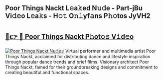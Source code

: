 ## Poor Things Nackt L𝚎a𝚔ed N𝚞𝚍e - Part-jBu Vi𝚍𝚎o L𝚎a𝚔s - H𝚘𝚝 O𝚗𝚕yf𝚊ns P𝚑𝚘tos JyVH2

# <h2><a href="http://kfem5c.oniu.top/?m=Poor+Things+Nackt">🔗👉 🔴 Poor Things Nackt P𝚑ot𝚘𝚜 V𝚒d𝚎o</a></h2>

[![Poor Things Nackt Nu𝚍e𝚜](https://i.imgur.com/0qMVB7G.gif)](http://kfem5c.oniu.top/?m=Poor+Things+Nackt)
Virtual performer and multimedia artist Poor Things Nackt, acclaimed for distributing dance and lifestyle inspiration through popular dance trends and brief films. Visionary architect Poor Things Nackt, famed for their groundbreaking designs and commitment to creating beautiful and functional spaces.  
